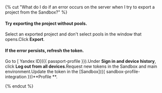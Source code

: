 {% cut "What do I do if an error occurs on the server when I try to export a project from the Sandbox?" %}

#### Try exporting the project without pools.

Select an exported project and don't select pools in the window that opens.Click **Export**.

#### If the error persists, refresh the token.

Go to [ Yandex ID]({{ passport-profile }}).Under **Sign in and device history**, click **Log out from all devices**.Request new tokens in the Sandbox and main environment.Update the token in the [Sandbox]({{ sandbox-profile-integration }})**Profile **.

{% endcut %}